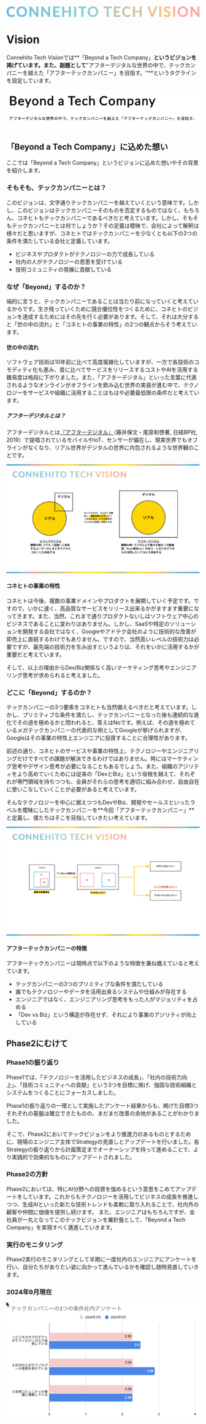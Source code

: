 ![Connehito Tech Vision](../image/txt_tech.png)

# Vision

Connehito Tech Visionでは**「Beyond a Tech Company」**というビジョンを掲げています。また、副題として**"アフターデジタルな世界の中で、テックカンパニーを越えた「アフターテックカンパニー」を目指す。"**というタグラインを設定しています。

![Vision](../image/vision.png)

## 「Beyond a Tech Company」に込めた想い

ここでは「Beyond a Tech Company」というビジョンに込めた想いやその背景を紹介します。

### そもそも、テックカンパニーとは？

このビジョンは、文字通りテックカンパニーを越えていくという意味です。しかし、このビジョンはテックカンパニーそのものを否定するものではなく、もちろん、コネヒトもテックカンパニーであるべきだと考えています。しかし、そもそもテックカンパニーとは何でしょうか？その定義は曖昧で、会社によって解釈は様々だと思いますが、コネヒトではテックカンパニーを少なくとも以下の3つの条件を満たしている会社と定義しています。

* ビジネスやプロダクトがテクノロジーの力で成長している
* 社内の人がテクノロジーの恩恵を受けている
* 技術コミュニティの発展に貢献している

### なぜ「Beyond」するのか？

端的に言うと、テックカンパニーであることは当たり前になっていくと考えているからです。生き残っていくために競合優位性をつくるために、コネヒトのビジョンを達成するためにはその先を行く必要があります。そして、それは大分すると「世の中の流れ」と「コネヒトの事業の特性」の2つの観点からそう考えています。

#### 世の中の流れ

ソフトウェア技術は10年前に比べて高度複雑化していますが、一方で各技術のコモディティ化も進み、昔に比べてサービスをリリースするコストやAIを活用する難易度は格段に下がりました。また、「アフターデジタル」といった言葉に代表されるようなオンラインがオフラインを飲み込む世界の実装が進む中で、テクノロジーをサービスや組織に活用することはもはや必要最低限の条件だと考えています。

##### アフターデジタルとは？

アフターデジタルとは[『アフターデジタル』](https://www.nikkeibp.co.jp/atclpubmkt/book/19/272070/)（藤井保文・尾原和啓著, 日経BP社, 2019）で提唱されているモバイルやIoT、センサーが偏在し、現実世界でもオフラインがなくなり、リアル世界がデジタルの世界に内包されるような世界観のことです。

![アフターデジタル](../image/after_degital.png)

#### コネヒトの事業の特性

コネヒトは今後、複数の事業ドメインやプロダクトを展開していく予定です。ですので、いかに速く、高品質なサービスをリリース出来るかがますます重要になってきます。また、当然、これまで通りプロダクトないしはソフトウェア中心のビジネスであることに変わりはありません。しかし、SaaSや特定のソリューションを開発する会社ではなく、Googleやアドテク会社のように技術的な改善が即売上に直結するわけでもありません。ですので、当然高いレベルの技術力は必要ですが、最先端の技術力を生み出すというよりは、それをいかに活用するかが重要だと考えています。

そして、以上の理由からDev/Biz関係なく高いマーケティング思考やエンジニアリング思考が求められると考えました。

### どこに「Beyond」するのか？

テックカンパニーの3つ要素をコネヒトも当然備えるべきだと考えています。しかし、プリミティブな条件を満たし、テックカンパニーとなった後も連続的な進化でその道を極めるかと問われると、答えはNoです。例えば、その道を極めているメガテックカンパニーの代表的な例としてGoogleが挙げられますが、Googleはその事業の特性上エンジニアに投資することに合理性があります。

前述の通り、コネヒトのサービスや事業の特性上、テクノロジーやエンジニアリングだけですべての課題が解決できるわけではありません。時にはマーケティング思考やデザイン思考が必要になることもあるでしょう。また、組織のアジリティをより高めていくためには従来の「DevとBiz」という垣根を越えて、それぞれが専門領域を持ちつつも、全員がそれらの思考を適切に組み合わせ、自由自在に使いこなしていくことが必要があると考えています。

そんなテクノロジーを中心に据えつつもDevやBiz、開発やセールスといったラベルを曖昧にしたテックカンパニーを**今回「アフターテックカンパニー」**と定義し、僕たちはそこを目指していきたい考えています。

![アフターテックカンパニー](../image/after_tech_company.png)

#### アフターテックカンパニーの特徴

アフターテックカンパニーは現時点で以下のような特徴を兼ね備えていると考えています。

* テックカンパニーの3つのプリミティブな条件を満たしている
* 誰でもテクノロジーやデータを活用出来るシステムや仕組みが存在する
* エンジニアではなく、エンジニアリング思考をもった人がマジョリティを占める
* 「Dev vs Biz」という構造が存在せず、それにより事業のアジリティが向上している

## Phase2にむけて

### Phase1の振り返り

Phase1では、「テクノロジーを活用したビジネスの成長」、「社内の技術力向上」、「技術コミュニティへの貢献」という3つを目標に掲げ、強固な技術組織とシステムをつくることにフォーカスしました。

Phase1の振り返りの一環として実施したアンケート結果からも、掲げた目標3つそれぞれの基盤は確立できたものの、まだまだ改善の余地があることがわかりました。

そこで、Phase2においてテックビジョンをより推進力のあるものとするために、現場のエンジニア主体でStrategyの見直しとアップデートを行いました。各Strategyの振り返りから計画策定までオーナーシップを持って進めることで、より実践的で効果的なものにアップデートされました。

### Phase2の方針

Phase2においては、特にAI分野への投資を強めるという意思をこめてアップデートをしています。これからもテクノロジーを活用してビジネスの成長を推進しつつ、生成AIといった新たな技術トレンドも柔軟に取り入れることで、社内外の顧客や仲間に価値を提供し続けます。
また、エンジニアはもちろんですが、全社員が一丸となってこのテックビジョンを羅針盤として、「Beyond a Tech Company」を実現すべく邁進していきます。

### 実行のモニタリング

Phase2実行のモニタリングとして半期に一度社内のエンジニアにアンケートを行い、自分たちがありたい姿に向かって進んでいるかを確認し随時見直していきます。

### 2024年9月現在
![survey_202409](../image/survey_202409.png)
